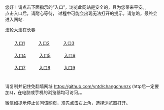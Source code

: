 您好！请点击下面指示的“入口”，浏览此网站是安全的，且为您带来平安。。 <br/>
点击入口后，请耐心等待， 过程中可能会出现无法打开的提示，请忽略，最终会进入网站. </br>

法轮大法在长春<br/>
<div style="padding:10px"><a style="margin:20px" target="_blank" href="https://d19q9n2905wrpd.cloudfront.net/2Qpsp?pymdspgr" id="ccLink1" rel="nofollow">入口1</a> <a target="_blank" style="margin:20px" href="https://d2x8c01isyg6w6.cloudfront.net/2Qpsp?phzkszw" id="ccLink2" rel="nofollow">入口2</a> <a style="margin:20px" target="_blank" href="https://dd7guqp5dpl29.cloudfront.net/2Qpsp?tqdcpul" id="ccLink3" rel="nofollow">入口3</a></div>

<div style="padding:10px" ><a style="margin:20px" target="_blank" href="https://d19q9n2905wrpd.cloudfront.net/2Qpsp?pymdspgr" id="ccLink4" rel="nofollow">入口4</a> <a style="margin:20px" href="https://d2x8c01isyg6w6.cloudfront.net/2Qpsp?phzkszw" target="_blank" id="ccLink5" rel="nofollow">入口5</a> <a style="margin:20px" href="https://dd7guqp5dpl29.cloudfront.net/2Qpsp?tqdcpul" target="_blank" id="ccLink6" rel="nofollow">入口6</a></div>

<div style="padding:10px"><a style="margin:20px" target="_blank" href="https://d19q9n2905wrpd.cloudfront.net/2Qpsp?pymdspgr" id="ccLink7" rel="nofollow">入口7</a> <a style="margin:20px" href="https://d2x8c01isyg6w6.cloudfront.net/2Qpsp?phzkszw" target="_blank" id="ccLink8" rel="nofollow">入口8</a> <a style="margin:20px" target="_blank" href="https://dd7guqp5dpl29.cloudfront.net/2Qpsp?tqdcpul" id="ccLink9" rel="nofollow">入口9</a></div>

<br/>



请复制并记住免翻墙网址 https://github.com/yntd/changchunzx (http后一定要加s)，在电脑或手机的浏览器均可访问。。<br/>

微信如提示停止访问该网页，须先点击右上角，选择浏览器打开。
